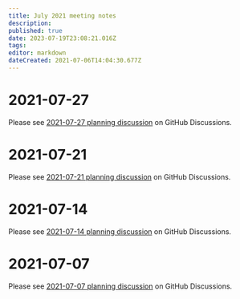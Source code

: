 ```yaml
---
title: July 2021 meeting notes
description: 
published: true
date: 2023-07-19T23:08:21.016Z
tags: 
editor: markdown
dateCreated: 2021-07-06T14:04:30.677Z
---
```


# 2021-07-27
Please see [2021-07-27 planning discussion](https://github.com/centerofci/mathesar/discussions/490) on GitHub Discussions.

# 2021-07-21

Please see [2021-07-21 planning discussion](https://github.com/centerofci/mathesar/discussions/461) on GitHub Discussions.

# 2021-07-14

Please see [2021-07-14 planning discussion](https://github.com/centerofci/mathesar/discussions/361) on GitHub Discussions.

# 2021-07-07

Please see [2021-07-07 planning discussion](https://github.com/centerofci/mathesar/discussions/336) on GitHub Discussions.
